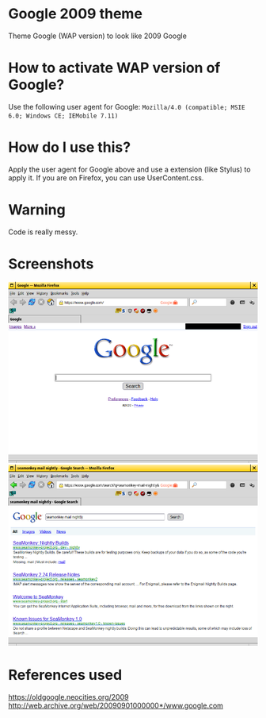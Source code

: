 # Google 2009 theme
Theme Google (WAP version) to look like 2009 Google

# How to activate WAP version of Google?
Use the following user agent for Google: ```Mozilla/4.0 (compatible; MSIE 6.0; Windows CE; IEMobile 7.11)```

# How do I use this?
Apply the user agent for Google above and use a extension (like Stylus) to apply it. If you are on Firefox, you can use UserContent.css.

# Warning
Code is really messy.

# Screenshots
![Homepage](homepage.png "Homepage")
![Search page](searchpage.png "Search page")

# References used
https://oldgoogle.neocities.org/2009
http://web.archive.org/web/20090901000000*/www.google.com
